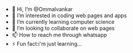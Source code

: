 - 👋 Hi, I’m @Ommalvankar
- 👀 I’m interested in coding web pages and apps
- 🌱 I’m currently learning computer science
- 💞️ I’m looking to collaborate on web pages
- 📫 How to reach me through whatsapp
- ⚡ Fun fact:i'm just learning...

<!---
Ommalvankar/Ommalvankar is a ✨ special ✨ repository because its `README.md` (this file) appears on your GitHub profile.
You can click the Preview link to take a look at your changes.
--->
